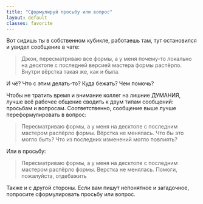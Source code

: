 ```yaml
---
title: "Сформулируй просьбу или вопрос"
layout: default
classes: favorite
---
```


Вот сидишь ты в собственном кубикле, работаешь там, тут остановился и увидел сообщение в чате:
> Джон, пересматриваю все формы, а у меня почему-то локально на десктопе с последней версией мастера формы распёрло. Внутри вёрстка такая же, как и была.

И чё? Что с этим делать-то? Куда бежать? Чем помочь?

Чтобы не тратить время и внимание коллег на лишние ДУМАНИЯ, лучше всё рабочее общение сводить к двум типам сообщений: просьбам и вопросам. Соответственно, сообщение выше лучше переформулировать в вопрос:
> Пересматриваю формы, а у меня на десктопе с последним мастером распёрло формы. Вёрстка не менялась. Что бы это могло быть? Что из последних изменений могло повлиять?

Или в просьбу:
> Пересматриваю формы, а у меня на десктопе с последним мастером распёрло формы. Верстка не менялась. Помоги, пожалуйста, отдебажить

Также и с другой стороны. Если вам пишут непонятное и загадочное, попросите сформулировать просьбу или вопрос.
